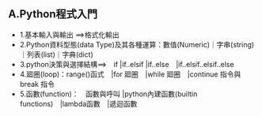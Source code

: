 ## A.Python程式入門
- 1.基本輸入與輸出 ==>格式化輸出
- 2.Python資料型態(data Type)及其各種運算：數值(Numeric)｜字串(string)｜列表(list)｜字典(dict)
- 3.python決策與選擇結構==>　if |if..elsif |if..else　|if..elsif..elsif..else
- 4.廻圈(loop)：range()函式　|for 廻圈　|while 廻圈　|continue 指令與 break 指令
- 5.函數(function)：　函數與呼叫 |python內建函數(builtin functions)　|lambda函數　|遞迴函數
